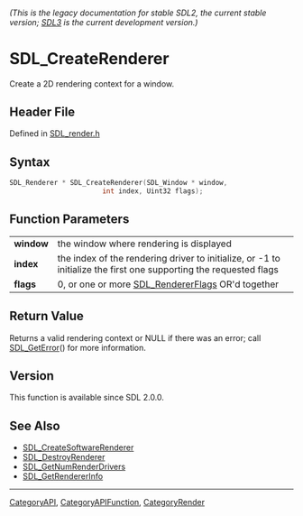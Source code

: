 ###### (This is the legacy documentation for stable SDL2, the current stable version; [SDL3](https://wiki.libsdl.org/SDL3/) is the current development version.)
# SDL_CreateRenderer

Create a 2D rendering context for a window.

## Header File

Defined in [SDL_render.h](https://github.com/libsdl-org/SDL/blob/SDL2/include/SDL_render.h)

## Syntax

```c
SDL_Renderer * SDL_CreateRenderer(SDL_Window * window,
                       int index, Uint32 flags);

```

## Function Parameters

|                |                                                                                                                   |
| -------------- | ----------------------------------------------------------------------------------------------------------------- |
| **window**     | the window where rendering is displayed                                                                           |
| **index**      | the index of the rendering driver to initialize, or -1 to initialize the first one supporting the requested flags |
| **flags**      | 0, or one or more [SDL_RendererFlags](SDL_RendererFlags) OR'd together                                            |

## Return Value

Returns a valid rendering context or NULL if there was an error; call
[SDL_GetError](SDL_GetError)() for more information.

## Version

This function is available since SDL 2.0.0.

## See Also

- [SDL_CreateSoftwareRenderer](SDL_CreateSoftwareRenderer)
- [SDL_DestroyRenderer](SDL_DestroyRenderer)
- [SDL_GetNumRenderDrivers](SDL_GetNumRenderDrivers)
- [SDL_GetRendererInfo](SDL_GetRendererInfo)

----
[CategoryAPI](CategoryAPI), [CategoryAPIFunction](CategoryAPIFunction), [CategoryRender](CategoryRender)

